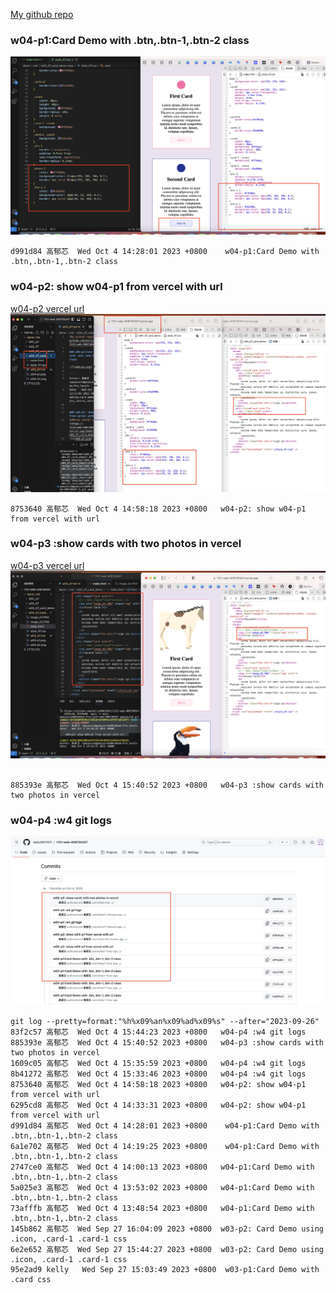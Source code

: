 [My github repo](https://github.com/kelly20011011/1121-web-409730347.git)

### w04-p1:Card Demo with .btn,.btn-1,.btn-2 class

![](w04-p1.png)

```
d991d84 高郁芯  Wed Oct 4 14:28:01 2023 +0800    w04-p1:Card Demo with .btn,.btn-1,.btn-2 class
```

### w04-p2: show w04-p1 from vercel with url
[w04-p2 vercel url](https://1121-web-409730347.vercel.app/demo/md/w04_47_card_demo/)
![](w04-p2.png)

```
8753640 高郁芯  Wed Oct 4 14:58:18 2023 +0800   w04-p2: show w04-p1 from vercel with url
```


### w04-p3 :show cards with two photos in vercel
[w04-p3 vercel url](https://1121-web-409730347.vercel.app/demo/md/w04_47_card_demo/)
![](w04-p3.png)
```

885393e 高郁芯  Wed Oct 4 15:40:52 2023 +0800   w04-p3 :show cards with two photos in vercel
```
### w04-p4 :w4 git logs
![](w04-p4.png)
```
git log --pretty=format:"%h%x09%an%x09%ad%x09%s" --after="2023-09-26"
83f2c57 高郁芯  Wed Oct 4 15:44:23 2023 +0800   w04-p4 :w4 git logs
885393e 高郁芯  Wed Oct 4 15:40:52 2023 +0800   w04-p3 :show cards with two photos in vercel
1609c05 高郁芯  Wed Oct 4 15:35:59 2023 +0800   w04-p4 :w4 git logs
8b41272 高郁芯  Wed Oct 4 15:33:46 2023 +0800   w04-p4 :w4 git logs
8753640 高郁芯  Wed Oct 4 14:58:18 2023 +0800   w04-p2: show w04-p1 from vercel with url
6295cd8 高郁芯  Wed Oct 4 14:33:31 2023 +0800   w04-p2: show w04-p1 from vercel with url
d991d84 高郁芯  Wed Oct 4 14:28:01 2023 +0800    w04-p1:Card Demo with .btn,.btn-1,.btn-2 class
6a1e702 高郁芯  Wed Oct 4 14:19:25 2023 +0800    w04-p1:Card Demo with .btn,.btn-1,.btn-2 class
2747ce0 高郁芯  Wed Oct 4 14:00:13 2023 +0800   w04-p1:Card Demo with .btn,.btn-1,.btn-2 class
5a025e3 高郁芯  Wed Oct 4 13:53:02 2023 +0800   w04-p1:Card Demo with .btn,.btn-1,.btn-2 class
73afffb 高郁芯  Wed Oct 4 13:48:54 2023 +0800   w04-p1:Card Demo with .btn,.btn-1,.btn-2 class
145b862 高郁芯  Wed Sep 27 16:04:09 2023 +0800  w03-p2: Card Demo using .icon, .card-1 .card-1 css
6e2e652 高郁芯  Wed Sep 27 15:44:27 2023 +0800  w03-p2: Card Demo using .icon, .card-1 .card-1 css
95e2ad9 kelly   Wed Sep 27 15:03:49 2023 +0800  w03-p1:Card Demo with .card css

```